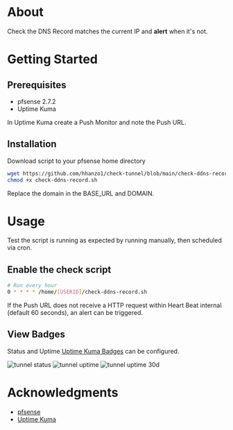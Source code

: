 # About
Check the DNS Record matches the current IP and **alert** when it's not.
# Getting Started
## Prerequisites

* pfsense 2.7.2
* Uptime Kuma 

In Uptime Kuma create a Push Monitor and note the Push URL.

## Installation
Download script to your pfsense home directory
```bash
wget https://github.com/hhanzo1/check-tunnel/blob/main/check-ddns-record.sh
chmod +x check-ddns-record.sh
```

Replace the domain in the BASE_URL and DOMAIN.

# Usage
Test the script is running as expected by running manually, then scheduled via cron.

## Enable the check script
```bash
# Run every hour
0 * * * * /home/[USERID]/check-ddns-record.sh
```
If the Push URL does not receive a HTTP request within Heart Beat internal (default 60 seconds), an alert can be triggered.

## View Badges
Status and Uptime [Uptime Kuma Badges](https://github.com/louislam/uptime-kuma/wiki/Badge) can be configured.

![tunnel status](https://uptime.netwrk8.com/api/badge/12/status)
![tunnel uptime](https://uptime.netwrk8.com/api/badge/12/uptime)
![tunnel uptime 30d](https://uptime.netwrk8.com/api/badge/12/uptime/720?label=Uptime(30d)&labelSuffix=d)

# Acknowledgments
* [pfsense](https://www.pfsense.org/)
* [Uptime Kuma](https://github.com/louislam/uptime-kuma)
